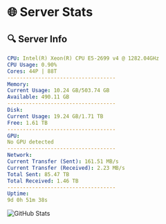 # 🌐 Server Stats
## 🔍 Server Info
```yaml
CPU: Intel(R) Xeon(R) CPU E5-2699 v4 @ 1282.04GHz
CPU Usage: 0.90%
Cores: 44P | 88T
-----------------------------------
Memory:
Current Usage: 10.24 GB/503.74 GB
Available: 490.11 GB
-----------------------------------
Disk:
Current Usage: 19.24 GB/1.71 TB
Free: 1.61 TB
-----------------------------------
GPU:
No GPU detected
-----------------------------------
Network:
Current Transfer (Sent): 161.51 MB/s
Current Transfer (Received): 2.23 MB/s
Total Sent: 85.47 TB
Total Received: 1.46 TB
-----------------------------------
Uptime:
9d 0h 51m 38s
```
![GitHub Stats](https://img.shields.io/badge/Updated-2025-02-16_23:34:56-blue)